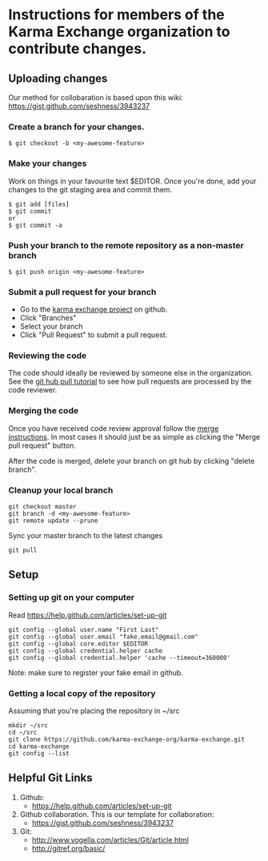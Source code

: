 # Instructions for members of the Karma Exchange organization to contribute changes.

## Uploading changes

Our method for collobaration is based upon this wiki: https://gist.github.com/seshness/3943237

### Create a branch for your changes.

    $ git checkout -b <my-awesome-feature>

### Make your changes

Work on things in your favourite text $EDITOR. Once you're done, add your changes to the git staging area and commit them.

    $ git add [files]
    $ git commit
    or
    $ git commit -a

### Push your branch to the remote repository as a non-master branch

    $ git push origin <my-awesome-feature>

### Submit a pull request for your branch

* Go to the [karma exchange project](https://github.com/karma-exchange-org/karma-exchange.git) on github.
* Click "Branches"
* Select your branch
* Click "Pull Request" to submit a pull request.

### Reviewing the code

The code should ideally be reviewed by someone else in the organization. See the [git hub pull tutorial](https://help.github.com/articles/using-pull-requests#managing-pull-requests) to see how pull requests are processed by the code reviewer.

### Merging the code

Once you have received code review approval follow the [merge instructions](https://help.github.com/articles/merging-a-pull-request). In most cases it should just be as simple as clicking the "Merge pull request" button.

After the code is merged, delete your branch on git hub by clicking "delete branch".

### Cleanup your local branch

    git checkout master
    git branch -d <my-awesome-feature>
    git remote update --prune

Sync your master branch to the latest changes

    git pull

## Setup

### Setting up git on your computer

Read https://help.github.com/articles/set-up-git

    git config --global user.name "First Last"
    git config --global user.email "fake.email@gmail.com"
    git config --global core.editor $EDITOR
    git config --global credential.helper cache
    git config --global credential.helper 'cache --timeout=360000'

Note: make sure to register your fake email in github.

### Getting a local copy of the repository

Assuming that you're placing the repository in ~/src

    mkdir ~/src
    cd ~/src
    git clone https://github.com/karma-exchange-org/karma-exchange.git
    cd karma-exchange
    git config --list

## Helpful Git Links

1. Github:
   * https://help.github.com/articles/set-up-git
2. Github collaboration. This is our template for collaboration:
   * https://gist.github.com/seshness/3943237
3. Git:
   * http://www.vogella.com/articles/Git/article.html
   * http://gitref.org/basic/
